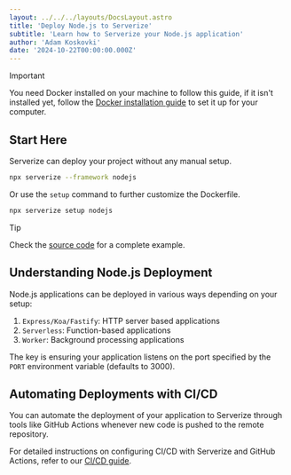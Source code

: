 ```yaml
---
layout: ../../../layouts/DocsLayout.astro
title: 'Deploy Node.js to Serverize'
subtitle: 'Learn how to Serverize your Node.js application'
author: 'Adam Koskovki'
date: '2024-10-22T00:00:00.000Z'
---
```


> [!IMPORTANT]
> You need Docker installed on your machine to follow this guide, if it isn't installed yet, follow the [Docker installation guide](https://docs.docker.com/engine/install/) to set it up for your computer.

## Start Here

Serverize can deploy your project without any manual setup.

```sh
npx serverize --framework nodejs
```

Or use the `setup` command to further customize the Dockerfile.

```sh
npx serverize setup nodejs
```

> [!TIP]
> Check the [source code](https://github.com/serverize/example-nodejs) for a complete example.

## Understanding Node.js Deployment

Node.js applications can be deployed in various ways depending on your setup:

1. `Express/Koa/Fastify`: HTTP server based applications
2. `Serverless`: Function-based applications
3. `Worker`: Background processing applications

The key is ensuring your application listens on the port specified by the `PORT` environment variable (defaults to 3000).

## Automating Deployments with CI/CD

You can automate the deployment of your application to Serverize through tools like GitHub Actions whenever new code is pushed to the remote repository.

For detailed instructions on configuring CI/CD with Serverize and GitHub Actions, refer to our [CI/CD guide](../deploy/ci-cd.md).
